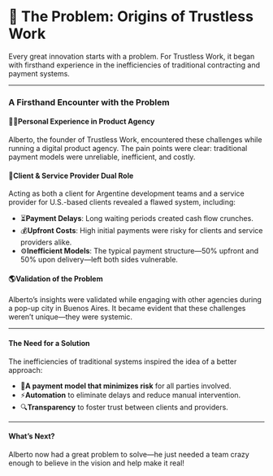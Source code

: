 # 🤔 The Problem: Origins of Trustless Work

Every great innovation starts with a problem. For Trustless Work, it began with firsthand experience in the inefficiencies of traditional contracting and payment systems.

***

### **A Firsthand Encounter with the Problem**

#### 👨‍💻**Personal Experience in Product Agency**

Alberto, the founder of Trustless Work, encountered these challenges while running a digital product agency. The pain points were clear: traditional payment models were unreliable, inefficient, and costly.

#### 🔄**Client & Service Provider Dual Role**

Acting as both a client for Argentine development teams and a service provider for U.S.-based clients revealed a flawed system, including:

* ⏳**Payment Delays**: Long waiting periods created cash flow crunches.
* 💰**Upfront Costs**: High initial payments were risky for clients and service providers alike.
* ⚙️**Inefficient Models**: The typical payment structure—50% upfront and 50% upon delivery—left both sides vulnerable.

#### 🌎**Validation of the Problem**

Alberto’s insights were validated while engaging with other agencies during a pop-up city in Buenos Aires. It became evident that these challenges weren’t unique—they were systemic.

***

#### **The Need for a Solution**

The inefficiencies of traditional systems inspired the idea of a better approach:

* 🤝**A payment model that minimizes risk** for all parties involved.
* ⚡**Automation** to eliminate delays and reduce manual intervention.
* 🔍**Transparency** to foster trust between clients and providers.

***

#### **What’s Next?**

Alberto now had a great problem to solve—he just needed a team crazy enough to believe in the vision and help make it real!
